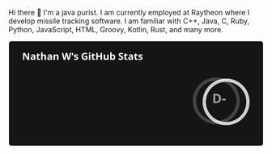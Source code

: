 Hi there 👋 I'm a java purist. I am currently employed at Raytheon where I develop missile tracking software. I am familiar with C++, Java, C, Ruby, Python, JavaScript, HTML, Groovy, Kotlin, Rust, and many more.

![Stats](https://raw.githubusercontent.com/NathanW-05/NathanW-05/main/message.svg)
